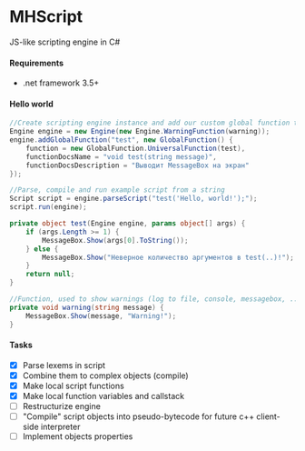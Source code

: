 # MHScript
JS-like scripting engine in C#

#### Requirements
* .net framework 3.5+

#### Hello world
```C#
//Create scripting engine instance and add our custom global function to it
Engine engine = new Engine(new Engine.WarningFunction(warning));
engine.addGlobalFunction("test", new GlobalFunction() {
	function = new GlobalFunction.UniversalFunction(test),
	functionDocsName = "void test(string message)",
	functionDocsDescription = "Выводит MessageBox на экран"
});

//Parse, compile and run example script from a string
Script script = engine.parseScript("test('Hello, world!');");
script.run(engine);

private object test(Engine engine, params object[] args) {
	if (args.Length >= 1) {
		MessageBox.Show(args[0].ToString());
	} else {
		MessageBox.Show("Неверное количество аргументов в test(..)!");
	}
	return null;
}

//Function, used to show warnings (log to file, console, messagebox, ...)
private void warning(string message) {
	MessageBox.Show(message, "Warning!");
}
```

#### Tasks
- [x] Parse lexems in script
- [x] Combine them to complex objects (compile)
- [x] Make local script functions
- [x] Make local function variables and callstack
- [ ] Restructurize engine
- [ ] "Compile" script objects into pseudo-bytecode for future c++ client-side interpreter
- [ ] Implement objects properties